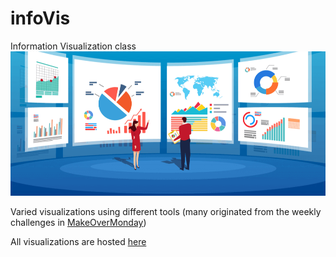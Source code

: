 # infoVis
Information Visualization class
![GitHub Logo](/img/visualization.png)

Varied visualizations using different tools (many originated from the weekly challenges in [MakeOverMonday](https://data.world/makeovermonday))

All visualizations are hosted [here](https://sebasfavaron.github.io/infoVis/)
